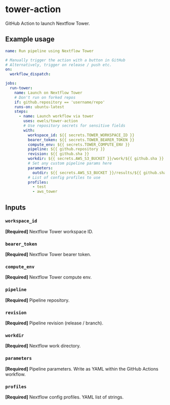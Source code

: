 # tower-action

GitHub Action to launch Nextflow Tower.

## Example usage

```yaml
name: Run pipeline using Nextflow Tower

# Manually trigger the action with a button in GitHub
# Alternatively, trigger on release / push etc.
on:
  workflow_dispatch:

jobs:
  run-tower:
    name: Launch on Nextflow Tower
    # Don't run on forked repos
    if: github.repository == 'username/repo'
    runs-on: ubuntu-latest
    steps:
      - name: Launch workflow via tower
        uses: ewels/tower-action
        # Use repository secrets for sensitive fields
        with:
          workspace_id: ${{ secrets.TOWER_WORKSPACE_ID }}
          bearer_token: ${{ secrets.TOWER_BEARER_TOKEN }}
          compute_env: ${{ secrets.TOWER_COMPUTE_ENV }}
          pipeline: ${{ github.repository }}
          revision: ${{ github.sha }}
          workdir: ${{ secrets.AWS_S3_BUCKET }}/work/${{ github.sha }}
          # Set any custom pipeline params here
          parameters:
            outdir: ${{ secrets.AWS_S3_BUCKET }}/results/${{ github.sha }}
          # List of config profiles to use
          profiles:
            - test
            - aws_tower
```

## Inputs

### `workspace_id`

**[Required]** Nextflow Tower workspace ID.

### `bearer_token`

**[Required]** Nextflow Tower bearer token.

### `compute_env`

**[Required]** Nextflow Tower compute env.

### `pipeline`

**[Required]** Pipeline repository.

### `revision`

**[Required]** Pipeline revision (release / branch).

### `workdir`

**[Required]** Nextflow work directory.

### `parameters`

**[Required]** Pipeline parameters. Write as YAML within the GitHub Actions workflow.

### `profiles`

**[Required]** Nextflow config profiles. YAML list of strings.
